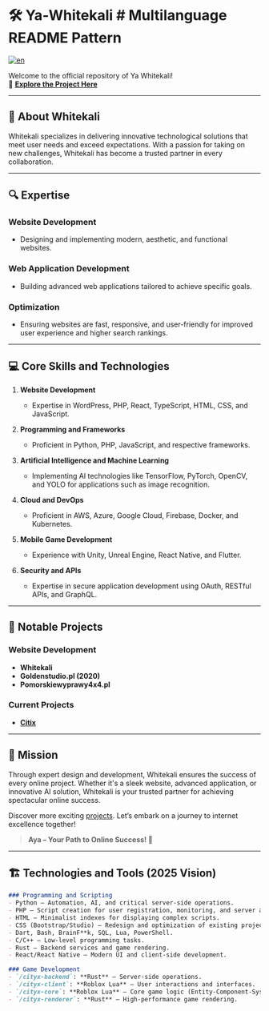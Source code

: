 # 🛠️ Ya-Whitekali  # Multilanguage README Pattern
[![en](https://img.shields.io/badge/lang-en-red.svg)](https://github.com/Dawju9/Ya-Whitekali/new/kalies/README.md)
<!-----
[![pt-br](https://img.shields.io/badge/lang-pt--br-green.svg)](https://github.com/jonatasemidio/multilanguage-readme-pattern/blob/master/README.pt-br.md)
[![es](https://img.shields.io/badge/lang-es-yellow.svg)](https://github.com/jonatasemidio/multilanguage-readme-pattern/blob/master/README.es.md)
----->
Welcome to the official repository of Ya Whitekali!  
🔗 **[Explore the Project Here](https://dawju9.github.io/Ya-Whitekali/)**  

---

## 🌟 **About Whitekali**  
Whitekali specializes in delivering innovative technological solutions that meet user needs and exceed expectations. With a passion for taking on new challenges, Whitekali has become a trusted partner in every collaboration.  

---

## 🔍 **Expertise**  
### Website Development  
- Designing and implementing modern, aesthetic, and functional websites.  

### Web Application Development  
- Building advanced web applications tailored to achieve specific goals.  

### Optimization  
- Ensuring websites are fast, responsive, and user-friendly for improved user experience and higher search rankings.  

---

## 💻 **Core Skills and Technologies**  
1. **Website Development**  
   - Expertise in WordPress, PHP, React, TypeScript, HTML, CSS, and JavaScript.  

2. **Programming and Frameworks**  
   - Proficient in Python, PHP, JavaScript, and respective frameworks.  

3. **Artificial Intelligence and Machine Learning**  
   - Implementing AI technologies like TensorFlow, PyTorch, OpenCV, and YOLO for applications such as image recognition.  

4. **Cloud and DevOps**  
   - Proficient in AWS, Azure, Google Cloud, Firebase, Docker, and Kubernetes.  

5. **Mobile Game Development**  
   - Experience with Unity, Unreal Engine, React Native, and Flutter.  

6. **Security and APIs**  
   - Expertise in secure application development using OAuth, RESTful APIs, and GraphQL.  

---

## 🚀 **Notable Projects**  
### Website Development  
- **Whitekali**  
- **Goldenstudio.pl (2020)**  
- **Pomorskiewyprawy4x4.pl**  

### Current Projects  
- **[Citix](https://github.com/citix)**  

---

## 🎯 **Mission**  
Through expert design and development, Whitekali ensures the success of every online project. Whether it's a sleek website, advanced application, or innovative AI solution, Whitekali is your trusted partner for achieving spectacular online success.  

Discover more exciting [projects](https://dawju9.github.io/Ya-Whitekali/). Let’s embark on a journey to internet excellence together!  

> **Aya – Your Path to Online Success! 🚀**  

---

## 🏗️ **Technologies and Tools (2025 Vision)**  

```markdown
### Programming and Scripting
- Python – Automation, AI, and critical server-side operations.
- PHP – Script creation for user registration, monitoring, and server administration (CMS, dashboards).
- HTML – Minimalist indexes for displaying complex scripts.
- CSS (Bootstrap/Studio) – Redesign and optimization of existing projects.
- Dart, Bash, BrainF**k, SQL, Lua, PowerShell.
- C/C++ – Low-level programming tasks.
- Rust – Backend services and game rendering.
- React/React Native – Modern UI and client-side development.

### Game Development
- `/cityx-backend`: **Rust** – Server-side operations.
- `/cityx-client`: **Roblox Lua** – User interactions and interfaces.
- `/cityx-core`: **Roblox Lua** – Core game logic (Entity-Component-System architecture).
- `/cityx-renderer`: **Rust** – High-performance game rendering.


